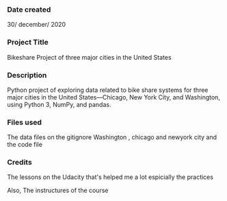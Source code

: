 ### Date created
30/ december/ 2020





### Project Title
Bikeshare Project  of three major cities in the United States


### Description
Python project of exploring data related to bike share systems for three major cities in the United States—Chicago, New York City, and Washington, using Python 3, NumPy, and pandas.

### Files used
The data files on the gitignore Washington , chicago and newyork city and the code file


### Credits
The lessons on the Udacity that's helped me a lot espicially the practices 

Also, The instructures of the course 